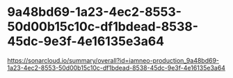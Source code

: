 # 9a48bd69-1a23-4ec2-8553-50d00b15c10c-df1bdead-8538-45dc-9e3f-4e16135e3a64
https://sonarcloud.io/summary/overall?id=iamneo-production_9a48bd69-1a23-4ec2-8553-50d00b15c10c-df1bdead-8538-45dc-9e3f-4e16135e3a64

